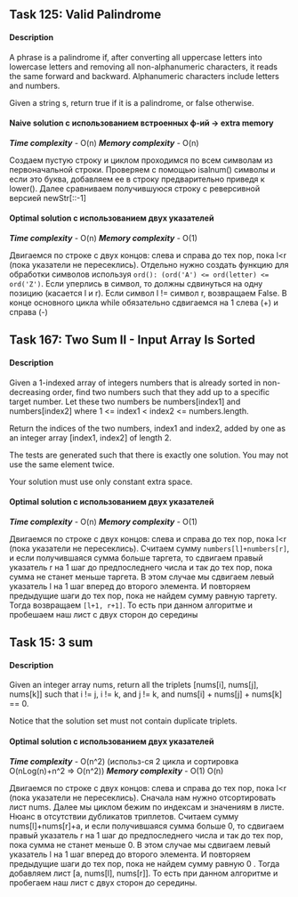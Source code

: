 ## Task 125: Valid Palindrome

#### Description

A phrase is a palindrome if, after converting all uppercase letters into lowercase 
letters and removing all non-alphanumeric characters, it reads the same forward and backward. 
Alphanumeric characters include letters and numbers.

Given a string s, return true if it is a palindrome, or false otherwise.

#### Naive solution c использованием встроенных ф-ий -> extra memory
***Time complexity*** - O(n)
***Memory complexity*** - O(n)

Создаем пустую строку и циклом проходимся по всем символам из первоначальной строки. 
Проверяем с помощью isalnum() символы и если это буква, добавляем ее в строку предварительно 
приведя к lower(). Далее сравниваем получившуюся строку с реверсивной версией newStr[::-1]

#### Optimal solution c использованием двух указателей
***Time complexity*** - O(n)
***Memory complexity*** - O(1)

Двигаемся по строке с двух концов: слева и справа до тех пор,
пока l<r (пока указатели не пересеклись). Отдельно нужно создать функцию для обработки символов 
используя `ord(): (ord('A') <= ord(letter) <= ord('Z')`. Если уперлись в символ, 
то должны сдвинуться на одну позицию (касается l и r). Если символ l != символ r, возвращаем False.
В конце основного цикла while обязательно сдвигаемся на 1 слева (+) и справа (-)


## Task 167: Two Sum II - Input Array Is Sorted

#### Description

Given a 1-indexed array of integers numbers that is already sorted in non-decreasing order, 
find two numbers such that they add up to a specific target number. 
Let these two numbers be numbers[index1] and numbers[index2] 
where 1 <= index1 < index2 <= numbers.length.

Return the indices of the two numbers, index1 and index2, added by one as an integer 
array [index1, index2] of length 2.

The tests are generated such that there is exactly one solution. 
You may not use the same element twice.

Your solution must use only constant extra space.

#### Optimal solution c использованием двух указателей
***Time complexity*** - O(n)
***Memory complexity*** - O(1)


Двигаемся по строке с двух концов: слева и справа до тех пор, пока l<r 
(пока указатели не пересеклись).
Считаем сумму `numbers[l]+numbers[r]`, и если получившаяся сумма больше таргета, 
то сдвигаем правый указатель r на 1 шаг до предпоследнего числа и так до тех пор, пока сумма 
не станет меньше таргета. В этом случае мы сдвигаем левый указатель l на 1 шаг вперед до второго 
элемента. И повторяем предыдущие шаги до тех пор, пока не найдем сумму равную таргету. 
Тогда возвращаем `[l+1, r+1]`. То есть при данном алгоритме и пробешаем наш лист с двух сторон до 
середины



## Task 15: 3 sum

#### Description


Given an integer array nums, return all the triplets [nums[i], nums[j], nums[k]] 
such that i != j, i != k, and j != k, and nums[i] + nums[j] + nums[k] == 0.

Notice that the solution set must not contain duplicate triplets.


#### Optimal solution c использованием двух указателей

***Time complexity*** - O(n^2) (использ-ся 2 цикла и сортировка O(nLog(n)+n^2 => O(n^2))
***Memory complexity*** -  O(1) O(n)


Двигаемся по строке с двух концов: слева и справа до тех пор, пока l<r (пока указатели 
не пересеклись). Сначала нам нужно отсортировать лист nums. Далее мы циклом бежим по индексам 
и значениям в листе. Нюанс в отсутствии дубликатов триплетов.
 Считаем сумму nums[l]+nums[r]+a, и если получившаяся сумма больше 0, то сдвигаем правый 
указатель r на 1 шаг до предпоследнего числа и так до тех пор, пока сумма не станет меньше 0. 
В этом случае мы сдвигаем левый указатель l на 1 шаг вперед до второго элемента. И повторяем 
предыдущие шаги до тех пор, пока не найдем сумму равную 0 . 
Тогда добавляем лист [a, nums[l], nums[r]]. То есть при данном алгоритме и пробегаем наш лист 
с двух сторон до середины.
